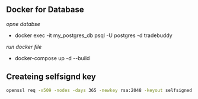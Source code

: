 ## Docker for Database
*opne databse*
- docker exec -it my_postgres_db psql -U postgres -d tradebuddy

*run docker file*
- docker-compose up -d --build



## Createing selfsignd key
```cmd
openssl req -x509 -nodes -days 365 -newkey rsa:2048 -keyout selfsigned.key -out selfsigned.crt
```